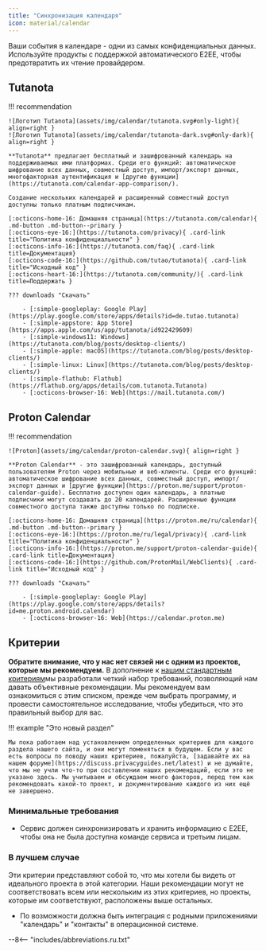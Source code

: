 ```yaml
---
title: "Синхронизация календаря"
icon: material/calendar
---
```


Ваши события в календаре - одни из самых конфиденциальных данных. Используйте продукты с поддержкой автоматического E2EE, чтобы предотвратить их чтение провайдером.

## Tutanota

!!! recommendation

    ![Логотип Tutanota](assets/img/calendar/tutanota.svg#only-light){ align=right }
    ![Логотип Tutanota](assets/img/calendar/tutanota-dark.svg#only-dark){ align=right }
    
    **Tutanota** предлагает бесплатный и зашифрованный календарь на поддерживаемых ими платформах. Среди его функций: автоматическое шифрование всех данных, совместный доступ, импорт/экспорт данных, многофакторная аутентификация и [другие функции](https://tutanota.com/calendar-app-comparison/).
    
    Создание нескольких календарей и расширенный совместный доступ доступны только платным подписчикам.
    
    [:octicons-home-16: Домашняя страница](https://tutanota.com/calendar){ .md-button .md-button--primary }
    [:octicons-eye-16:](https://tutanota.com/privacy){ .card-link title="Политика конфиденциальности" }
    [:octicons-info-16:](https://tutanota.com/faq){ .card-link title=Документация}
    [:octicons-code-16:](https://github.com/tutao/tutanota){ .card-link title="Исходный код" }
    [:octicons-heart-16:](https://tutanota.com/community/){ .card-link title=Поддержать }
    
    ??? downloads "Скачать"
    
        - [:simple-googleplay: Google Play](https://play.google.com/store/apps/details?id=de.tutao.tutanota)
        - [:simple-appstore: App Store](https://apps.apple.com/us/app/tutanota/id922429609)
        - [:simple-windows11: Windows](https://tutanota.com/blog/posts/desktop-clients/)
        - [:simple-apple: macOS](https://tutanota.com/blog/posts/desktop-clients/)
        - [:simple-linux: Linux](https://tutanota.com/blog/posts/desktop-clients/)
        - [:simple-flathub: Flathub](https://flathub.org/apps/details/com.tutanota.Tutanota)
        - [:octicons-browser-16: Web](https://mail.tutanota.com/)

## Proton Calendar

!!! recommendation

    ![Proton](assets/img/calendar/proton-calendar.svg){ align=right }
    
    **Proton Calendar** - это зашифрованный календарь, доступный пользователям Proton через мобильные и веб-клиенты. Среди его функций: автоматическое шифрование всех данных, совместный доступ, импорт/экспорт данных и [другие функции](https://proton.me/support/proton-calendar-guide). Бесплатно доступен один календарь, а платные подписчики могут создавать до 20 календарей. Расширенные функции совместного доступа также доступны только по подписке.
    
    [:octicons-home-16: Домашняя страница](https://proton.me/ru/calendar){ .md-button .md-button--primary }
    [:octicons-eye-16:](https://proton.me/ru/legal/privacy){ .card-link title="Политика конфиденциальности" }
    [:octicons-info-16:](https://proton.me/support/proton-calendar-guide){ .card-link title=Документация}
    [:octicons-code-16:](https://github.com/ProtonMail/WebClients){ .card-link title="Исходный код" }
    
    ??? downloads "Скачать"
    
        - [:simple-googleplay: Google Play](https://play.google.com/store/apps/details?id=me.proton.android.calendar)
        - [:octicons-browser-16: Web](https://calendar.proton.me)

## Критерии

**Обратите внимание, что у нас нет связей ни с одним из проектов, которые мы рекомендуем.** В дополнение к [нашим стандартным критериям](about/criteria.md)мы разработали четкий набор требований, позволяющий нам давать объективные рекомендации. Мы рекомендуем вам ознакомиться с этим списком, прежде чем выбрать программу, и провести самостоятельное исследование, чтобы убедиться, что это правильный выбор для вас.

!!! example "Это новый раздел"

    Мы пока работаем над установлением определенных критериев для каждого раздела нашего сайта, и они могут поменяться в будущем. Если у вас есть вопросы по поводу наших критериев, пожалуйста, [задавайте их на нашем форуме](https://discuss.privacyguides.net/latest) и не думайте, что мы не учли что-то при составлении наших рекомендаций, если это не указано здесь. Мы учитываем и обсуждаем много факторов, перед тем как рекомендовать какой-то проект, и документирование каждого из них ещё не завершено.

### Минимальные требования

- Сервис должен синхронизировать и хранить информацию с E2EE, чтобы она не была доступна команде сервиса и третьим лицам.

### В лучшем случае

Эти критерии представляют собой то, что мы хотели бы видеть от идеального проекта в этой категории. Наши рекомендации могут не соответствовать всем или нескольким из этих критериев, но проекты, которые им соответствуют, расположены выше остальных.

- По возможности должна быть интеграция с родными приложениями "календарь" и "контакты" в операционной системе.

--8<-- "includes/abbreviations.ru.txt"
